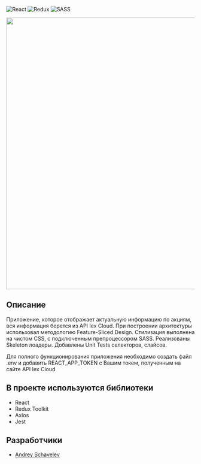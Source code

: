 ![React](https://img.shields.io/badge/react-%2320232a.svg?style=for-the-badge&logo=react&logoColor=%2361DAFB)
![Redux](https://img.shields.io/badge/redux-%23593d88.svg?style=for-the-badge&logo=redux&logoColor=white)
![SASS](https://img.shields.io/badge/SASS-hotpink.svg?style=for-the-badge&logo=SASS&logoColor=white)

<p align="center">
      <img src="https://raw.githubusercontent.com/DreamLife37/React_Project_Finance_Market/5986c505b6fe3eb41532f7b0937ca78ff35c2165/finance_market.jpg" width="726">
</p>

## Описание
Приложение, которое отображает актуальную информацию по акциям, вся информация берется из API Iex Cloud.
При построении архитектуры использовал методологию Feature-Sliced Design. Стилизация выполнена на чистом CSS, с подключенным препроцессором SASS.
Реализованы Skeleton лоадеры. Добавлены Unit Tests селекторов, слайсов.

Для полного функционирования приложения необходимо создать файл .env и добавить REACT_APP_TOKEN с Вашим токем, полученным на сайте API Iex Cloud

## В проекте используются библиотеки
- React
- Redux Toolkit
- Axios
- Jest

## Разработчики

- [Andrey Schavelev](https://github.com/DreamLife37)
